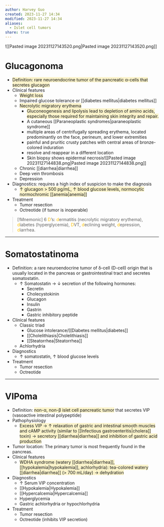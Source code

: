 ```yaml
---
author: Harvey Guo
created: 2023-11-27 14:34
modified: 2023-11-27 14:34
aliases:
  - Islet cell tumors
share: true
---
```

![[Pasted image 20231127143520.png|Pasted image 20231127143520.png]]
# Glucagonoma
- <span style="background:rgba(240, 200, 0, 0.2)">Definition: rare neuroendocrine tumor of the pancreatic α-cells that secretes glucagon</span>
- Clinical features
	- <span style="background:rgba(240, 200, 0, 0.2)">Weight loss</span>
	- Impaired glucose tolerance or [[diabetes mellitus|diabetes mellitus]]
	- <span style="background:rgba(240, 200, 0, 0.2)">Necrolytic migratory erythema</span>
		- <span style="background:rgba(240, 200, 0, 0.2)">Gluconeogenesis and lipolysis lead to depletion of amino acids, especially those required for maintaining skin integrity and repair.</span>
		- A cutaneous [[Paraneoplastic syndromes|paraneoplastic syndrome]]
		- multiple areas of centrifugally spreading erythema, located predominantly on the face, perineum, and lower extremities
		- painful and pruritic crusty patches with central areas of bronze-colored induration
		- resolve and reappear in a different location
		- Skin biopsy shows epidermal necrosis![[Pasted image 20231127144838.png|Pasted image 20231127144838.png]]
	- Chronic [[diarrhea|diarrhea]]
	- Deep vein thrombosis
	- Depression
- Diagnostics: requires a high index of suspicion to make the diagnosis
	- <span style="background:rgba(240, 200, 0, 0.2)">↑ glucagon > 500 pg/mL, ↑ blood glucose levels, normocytic normochromic [[anemia|anemia]]</span>
- Treatment
	- Tumor resection
	- Octreotide (if tumor is inoperable)

>[!Mnemonic] 
>6 <font color="#ffc000">D</font>’s: <font color="#ffc000">d</font>ermatitis (necrolytic migratory erythema), <font color="#ffc000">d</font>iabetes (hyperglycemia), <font color="#ffc000">D</font>VT, <font color="#ffc000">d</font>eclining weight, <font color="#ffc000">d</font>epression, <font color="#ffc000">d</font>iarrhea.

---
# Somatostatinoma
- Definition: a rare neuroendocrine tumor of δ-cell (D-cell) origin that is usually located in the pancreas or gastrointestinal tract and secretes somatostatin.
	- ↑ Somatostatin → ↓ secretion of the following hormones:
		- Secretin
		- Cholecystokinin
		- Glucagon
		- Insulin
		- Gastrin
		- Gastric inhibitory peptide
- Clinical features
	- Classic triad
		- Glucose intolerance/[[Diabetes mellitus|diabetes]]
		- [[Cholelithiasis|Cholelithiasis]]
		- [[Steatorrhea|Steatorrhea]]
	- Achlorhydria
- Diagnostics
	- ↑ somatostatin, ↑ blood glucose levels
- Treatment
	- Tumor resection
	- Octreotide

---
# VIPoma
- Definition: <span style="background:rgba(240, 200, 0, 0.2)">non-α, non-β islet cell pancreatic tumor</span> that secretes VIP (vasoactive intestinal polypeptide)
- Pathophysiology
	- <span style="background:rgba(240, 200, 0, 0.2)">Excess VIP → ↑ relaxation of gastric and intestinal smooth muscles and cAMP activity (similar to [[Infectious gastroenteritis|cholera]] toxin) → secretory [[diarrhea|diarrhea]] and inhibition of gastric acid production</span>
- Tumor location: The primary tumor is most frequently found in the pancreas.
- Clinical features
	- <span style="background:rgba(240, 200, 0, 0.2)">WDHA syndrome (watery [[diarrhea|diarrhea]], [[hypokalemia|hypokalemia]], achlorhydria): tea-colored watery [[diarrhea|diarrhea]] (> 700 mL/day) → dehydration</span>
- Diagnostics
	- ↑ Serum VIP concentration
	- [[Hypokalemia|Hypokalemia]]
	- [[Hypercalcemia|Hypercalcemia]]
	- Hyperglycemia
	- Gastric achlorhydria or hypochlorhydria
- Treatment
	- Tumor resection
	- Octreotide (inhibits VIP secretion)